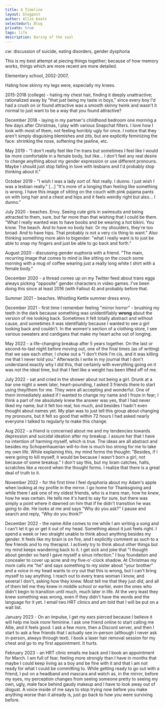 ```yaml
---
title: A Timeline
layout: blogpost
author: Allie Keats
selectedurl: Blog
private: true
tags: life
description: Baring of the soul
---
```


cw: discussion of suicide, eating disorders, gender dysphoria

This is my best attempt at piecing things together; because of how memory works, things which are more recent are more detailed.

Elementary school, 2002-2007, 

Hating how skinny my legs were, especially my knees.

2015-2018 (college) - hating my chest hair, finding it deeply unattractive; rationalized away by "that just being my taste in boys," since every boy I'd had a crush on or found attractive was a smooth skinny twink and wasn't it normal to just want to be a way that you found attractive?

December 2018 - laying in my partner's childhood bedroom one morning a few days after Christmas, I play with various Snapchat filters. I love how I look with most of them, not feeling horribly ugly for once. I notice that they aren't simply disguising blemishes and zits, but are explicitly feminizing the face: shrinking the nose, softening the jawline, etc.

May 2019 - "I don't really feel like I'm trans but sometimes I feel like I would be more comfortable in a female body, but like... I don't feel any real desire to change anything about my gender expression or use different pronouns. Maybe I should just stop falling in love with lesbians and I'd probably stop thinking about it."

October 2019 - "I wish I was a lady sort of. Not really. I dunno. I just wish I was a lesbian really." [...] "It's more of a longing than feeling like something is wrong. I have this image of sitting on the couch with pink pajama pants on with long hair and a chest and hips and it feels weirdly right but also... I dunno."

July 2020 - beaches. Envy. Seeing cute girls in swimsuits and being attracted to them, sure, but far more than that wishing that I could be them. "What I really wanted was to have boobs and be wearing a hot bikini. You know. The beach. And to have no body hair. Or my shoulders, they're too broad. And to have hips. That probably is not a very cis thing to want." Also thinking something more akin to bigender: "what I really want is to just be able to snap my fingers and just be able to go back and forth."

August 2020 - discussing gender euphoria with a friend. "The main, recurring image that comes to mind is like sitting on the couch some morning with a mug of coffee wearing just a really long white t shirt with a female body."

December 2020 - a thread comes up on my Twitter feed about trans eggs always picking "opposite" gender characters in video games. I've been doing this since at least 2016 (with Fallout 4) and probably before that.

Summer 2021 - beaches. Whistling Kettle summer dress envy.

December 2021 - first time I remember feeling "mirror horror" - brushing my teeth in the dark because something was unidentifiably **wrong** about the version of me looking back. Sometimes it felt totally abstract and without cause, and sometimes it was identifiably because I wanted to see a girl looking back and couldn't. In the women's section of a clothing store, I see various sweaters and cardigans that make my heart ache out of longing.

May 2022 - a life-changing breakup after 5 years together. On the last or second-to-last night before moving out, one of the final times (as of writing) that we saw each other, I choke out a "I don't think I'm cis, and it was killing me that I never told you." Afterwards I write in my journal that I don't understand exactly why I did this, that certainly with everything going on it was not the ideal time, but that I feel like a weight has been lifted off of me.

July 2022 - sat and cried in the shower about not being a girl. Drunk at a bar one night a week later, heart-pounding, I asked 3 friends there to start using they/them for me. They were all accepting and wonderful. One of them immediately asked if I wanted to change my name and I froze in fear; I think a part of me absolutely knew the answer was yes, that I had never liked my name, but it felt too real, too much, and besides I hadn't even thought about names yet. My plan was to just tell this group about changing my pronouns, but it felt so good that within 72 hours I had asked nearly everyone I talked to regularly to make this change.

Aug 2022 - a friend is concerned about me and my tendencies towards depression and suicidal ideation after my breakup. I assure her that I have no intention of harming myself, which is true. The ideas are all abstract and besides my Schopenhauerian will-to-live is much too strong for me to take my own life. While explaining this, my mind forms the thought: "Besides, if I were going to kill myself, it would be because I wasn't born a girl, not because of some breakup." I don't say this, but my brain catches, halts, scratches like a record when the thought forms. I realize that there is a great deal of truth to it.

November 2022 - for the first time I feel dysphoria about my Adam's apple when looking at my profile in the mirror. I go home for Thanksgiving and while there I ask one of my oldest friends, who is a trans man, how he *knew*, how he was certain. He tells me it's hard to say for sure, but there was simply a point where it dawned on him that if he didn't transition he was going to die. He looks at me and says "Why do you ask?" I pause and search and reply, "Why do you think?"

December 2022 - the name Allie comes to me while I am writing a song and I can't let it go or get it out of my head. Something about it just feels right. I spend a week or two straight unable to think about anything besides my gender. It feels like my brain is on fire, and I explicitly comment as such to a few friends and to my therapist. I actively try to think about other things but my mind keeps wandering back to it. I get sick and joke that "I thought about gender so hard I gave myself a sinus infection." I buy foundation and concealer to cover up acne and my five-o'-clock shadow. At Christmas my mom calls me "he" and says something to my sister about "your brother" and a voice in my head wants to cry out that this is wrong, but I can't bring myself to say anything. I reach out to every trans woman I know, and several I don't, asking how they knew. Most tell me that they just *did*, and all of them tell me they knew in middle school or earlier, even the ones who didn't begin to transition until much, much later in life. At the very least they knew something was wrong, even if they didn't have the words and the language for it yet. I email two HRT clinics and am told that I will be put on a wait list.

January 2023 - On an impulse, I get my ears pierced because I believe it will help me look more feminine. I ask one friend online to start calling me Allie, and it feels good. I ask a few more, then a Discord server, and then I start to ask a few friends that I actually see in-person (although I never ask in-person, always through text). I book a laser hair removal session for my chest and go to my first appointment. It hurts.

February 2023 - an HRT clinic emails me back and I book an appointment for March. I am full of fear, feeling more strongly than I have in months that maybe I could keep living as a boy and be fine with it and that I am not ready for what I could be committing to. While getting ready to go out with a friend, I put on a headband and mascara and watch as, in the mirror, before my eyes, my perception changes from seeing someone pretty to seeing my own, ugly, male face behind gaudy makeup and I have to look away out of disgust. A voice inside of me says to stop trying now before you make anything worse than it already is, just go back to how you were surviving before.